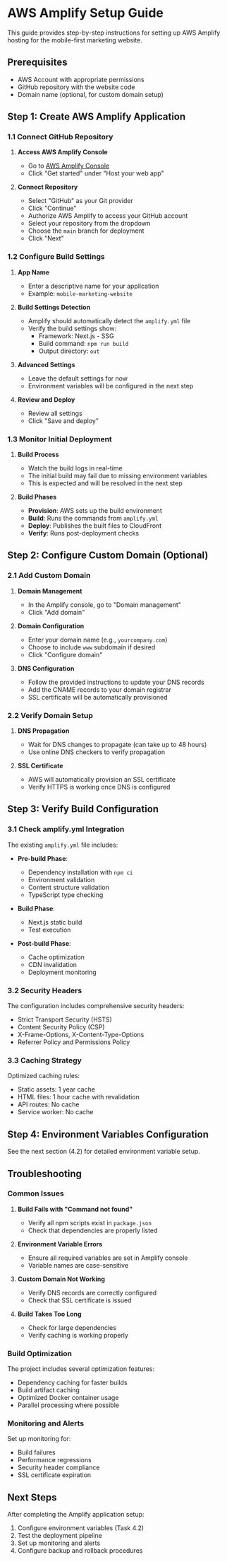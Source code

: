 # AWS Amplify Setup Guide

This guide provides step-by-step instructions for setting up AWS Amplify hosting
for the mobile-first marketing website.

## Prerequisites

- AWS Account with appropriate permissions
- GitHub repository with the website code
- Domain name (optional, for custom domain setup)

## Step 1: Create AWS Amplify Application

### 1.1 Connect GitHub Repository

1. **Access AWS Amplify Console**
   - Go to [AWS Amplify Console](https://console.aws.amazon.com/amplify/)
   - Click "Get started" under "Host your web app"

2. **Connect Repository**
   - Select "GitHub" as your Git provider
   - Click "Continue"
   - Authorize AWS Amplify to access your GitHub account
   - Select your repository from the dropdown
   - Choose the `main` branch for deployment
   - Click "Next"

### 1.2 Configure Build Settings

1. **App Name**
   - Enter a descriptive name for your application
   - Example: `mobile-marketing-website`

2. **Build Settings Detection**
   - Amplify should automatically detect the `amplify.yml` file
   - Verify the build settings show:
     - Framework: Next.js - SSG
     - Build command: `npm run build`
     - Output directory: `out`

3. **Advanced Settings**
   - Leave the default settings for now
   - Environment variables will be configured in the next step

4. **Review and Deploy**
   - Review all settings
   - Click "Save and deploy"

### 1.3 Monitor Initial Deployment

1. **Build Process**
   - Watch the build logs in real-time
   - The initial build may fail due to missing environment variables
   - This is expected and will be resolved in the next step

2. **Build Phases**
   - **Provision**: AWS sets up the build environment
   - **Build**: Runs the commands from `amplify.yml`
   - **Deploy**: Publishes the built files to CloudFront
   - **Verify**: Runs post-deployment checks

## Step 2: Configure Custom Domain (Optional)

### 2.1 Add Custom Domain

1. **Domain Management**
   - In the Amplify console, go to "Domain management"
   - Click "Add domain"

2. **Domain Configuration**
   - Enter your domain name (e.g., `yourcompany.com`)
   - Choose to include `www` subdomain if desired
   - Click "Configure domain"

3. **DNS Configuration**
   - Follow the provided instructions to update your DNS records
   - Add the CNAME records to your domain registrar
   - SSL certificate will be automatically provisioned

### 2.2 Verify Domain Setup

1. **DNS Propagation**
   - Wait for DNS changes to propagate (can take up to 48 hours)
   - Use online DNS checkers to verify propagation

2. **SSL Certificate**
   - AWS will automatically provision an SSL certificate
   - Verify HTTPS is working once DNS is configured

## Step 3: Verify Build Configuration

### 3.1 Check amplify.yml Integration

The existing `amplify.yml` file includes:

- **Pre-build Phase**:
  - Dependency installation with `npm ci`
  - Environment validation
  - Content structure validation
  - TypeScript type checking

- **Build Phase**:
  - Next.js static build
  - Test execution

- **Post-build Phase**:
  - Cache optimization
  - CDN invalidation
  - Deployment monitoring

### 3.2 Security Headers

The configuration includes comprehensive security headers:

- Strict Transport Security (HSTS)
- Content Security Policy (CSP)
- X-Frame-Options, X-Content-Type-Options
- Referrer Policy and Permissions Policy

### 3.3 Caching Strategy

Optimized caching rules:

- Static assets: 1 year cache
- HTML files: 1 hour cache with revalidation
- API routes: No cache
- Service worker: No cache

## Step 4: Environment Variables Configuration

See the next section (4.2) for detailed environment variable setup.

## Troubleshooting

### Common Issues

1. **Build Fails with "Command not found"**
   - Verify all npm scripts exist in `package.json`
   - Check that dependencies are properly listed

2. **Environment Variable Errors**
   - Ensure all required variables are set in Amplify console
   - Variable names are case-sensitive

3. **Custom Domain Not Working**
   - Verify DNS records are correctly configured
   - Check that SSL certificate is issued

4. **Build Takes Too Long**
   - Check for large dependencies
   - Verify caching is working properly

### Build Optimization

The project includes several optimization features:

- Dependency caching for faster builds
- Build artifact caching
- Optimized Docker container usage
- Parallel processing where possible

### Monitoring and Alerts

Set up monitoring for:

- Build failures
- Performance regressions
- Security header compliance
- SSL certificate expiration

## Next Steps

After completing the Amplify application setup:

1. Configure environment variables (Task 4.2)
2. Test the deployment pipeline
3. Set up monitoring and alerts
4. Configure backup and rollback procedures
